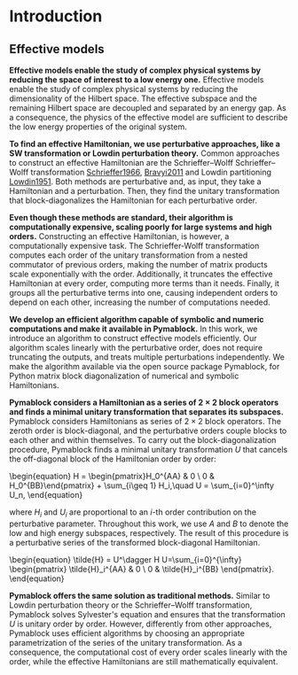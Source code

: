 # Introduction

## Effective models

**Effective models enable the study of complex physical systems by reducing the
space of interest to a low energy one.**
Effective models enable the study of complex physical systems by reducing the
dimensionality of the Hilbert space.
The effective subspace and the remaining Hilbert space are decoupled and
separated by an energy gap.
As a consequence, the physics of the effective model are sufficient to describe
the low energy properties of the original system.

**To find an effective Hamiltonian, we use perturbative approaches, like a SW
transformation or Lowdin perturbation theory.**
Common approaches to construct an effective Hamiltonian are the Schrieffer–Wolff
Schrieffer–Wolff transformation
[Schrieffer1966](doi:10.1103/PhysRev.149.491), [Bravyi2011](doi:10.1016/j.aop.2011.06.004)
and Lowdin partitioning [Lowdin1951](doi:10.1063/1.1745671).
Both methods are perturbative and, as input, they take a Hamiltonian and a
perturbation.
Then, they find the unitary transformation that block-diagonalizes the
Hamiltonian for each perturbative order.

**Even though these methods are standard, their algorithm is computationally
expensive, scaling poorly for large systems and high orders.**
Constructing an effective Hamiltonian, is however, a computationally expensive
task.
The Schrieffer-Wolff transformation computes each order of the unitary transformation
from a nested commutator of previous orders, making the number of matrix
products scale exponentially with the order.
Additionally, it truncates the effective Hamiltonian at every order, computing
more terms than it needs.
Finally, it groups all the perturbative terms into one, causing independent
orders to depend on each other, increasing the number of computations needed.

**We develop an efficient algorithm capable of symbolic and numeric
computations and make it available in Pymablock.**
In this work, we introduce an algorithm to construct effective models
efficiently.
Our algorithm scales linearly with the perturbative order, does not require
truncating the outputs, and treats multiple perturbations independently.
We make the algorithm available via the open source package Pymablock, for
Python matrix block diagonalization of numerical and symbolic Hamiltonians.

**Pymablock considers a Hamiltonian as a series of $2 \times 2$ block operators
and finds a minimal unitary transformation that separates its subspaces.**
Pymablock considers Hamiltonians as series of $2\times 2$ block operators.
The zeroth order is block-diagonal, and the perturbative orders couple
blocks to each other and within themselves.
To carry out the block-diagonalization procedure, Pymablock finds a minimal
unitary transformation $U$ that cancels the off-diagonal block of the
Hamiltonian order by order:

\begin{equation}
H = \begin{pmatrix}H_0^{AA} & 0 \\ 0 & H_0^{BB}\end{pmatrix} + \sum_{i\geq 1} H_i,\quad
U = \sum_{i=0}^\infty U_n,
\end{equation}

where $H_i$ and $U_i$ are proportional to an $i$-th order contribution on the
perturbative parameter.
Throughout this work, we use $A$ and $B$ to denote the low and high energy
subspaces, respectively.
The result of this procedure is a perturbative series of the transformed
block-diagonal Hamiltonian.

\begin{equation}
\tilde{H} = U^\dagger H U=\sum_{i=0}^{\infty}
\begin{pmatrix}
\tilde{H}_i^{AA} & 0 \\
0 & \tilde{H}_i^{BB}
\end{pmatrix}.
\end{equation}

**Pymablock offers the same solution as traditional methods.**
Similar to Lowdin perturbation theory or the Schrieffer–Wolff transformation,
Pymablock solves Sylvester's equation and ensures that the transformation
$U$ is unitary order by order.
However, differently from other approaches, Pymablock uses efficient algorithms
by choosing an appropriate parametrization of the series of the unitary
transformation.
As a consequence, the computational cost of every order scales linearly with
the order, while the effective Hamiltonians are still mathematically equivalent.

